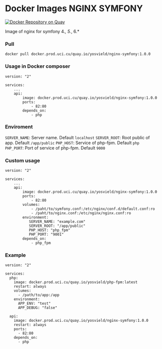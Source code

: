 Docker Images NGINX SYMFONY
========================
[![Docker Repository on Quay](https://quay.io/repository/yosvield/nginx-symfony/status "Docker Repository on Quay")](https://quay.io/repository/yosvield/nginx-symfony)

Image of nginx for symfony 4.*, 5.*, 6.*
### Pull
`docker pull docker.prod.uci.cu/quay.io/yosvield/nginx-symfony:1.0.0`

### Usage in Docker composer 
```
version: "2"

services:
    ...
    api:
        image: docker.prod.uci.cu/quay.io/yosvield/nginx-symfony:1.0.0
        ports:
            - 82:80
        depends_on:
            - php
```

### Enviroment
`SERVER_NAME`: Server name. Default `localhost`
`SERVER_ROOT`: Root public of app. Default `/app/public`
`PHP_HOST`: Service of php-fpm. Default `php`
`PHP_PORT`: Port of service of php-fpm. Default `9000`

### Custom usage
```
version: "2"

services:
    ...
    api:
        image: docker.prod.uci.cu/quay.io/yosvield/nginx-symfony:1.0.0
        ports:
            - 82:80
        volumes:
            - /paht/to/symfony.conf:/etc/nginx/conf.d/default.conf:ro
            - /paht/to/nginx.conf:/etc/nginx/nginx.conf:ro
        environment:
           SERVER_NAME: "example.com"    
           SERVER_ROOT: "/app/public"    
           PHP_HOST: "php_fpm"    
           PHP_PORT: "9001"    
        depends_on:
            - php_fpm
```

### Example
```
version: "2"

services:
  php:
    image: docker.prod.uci.cu/quay.io/yosvield/php-fpm:latest
    restart: always
    volumes:
      - /path/to/app:/app
    environment:
      APP_ENV: "test"
      APP_DEBUG: "false"
      
  api:
    image: docker.prod.uci.cu/quay.io/yosvield/nginx-symfony:1.0.0
    restart: always
    ports:
      - 82:80
    depends_on:
      - php
```